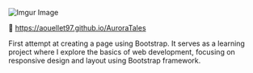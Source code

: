 

![Imgur Image](video.gif)

🔗 https://aouellet97.github.io/AuroraTales
 
First attempt at creating a page using Bootstrap. It serves as a learning project where 
I explore the basics of web development, focusing on responsive design and layout using Bootstrap framework.
